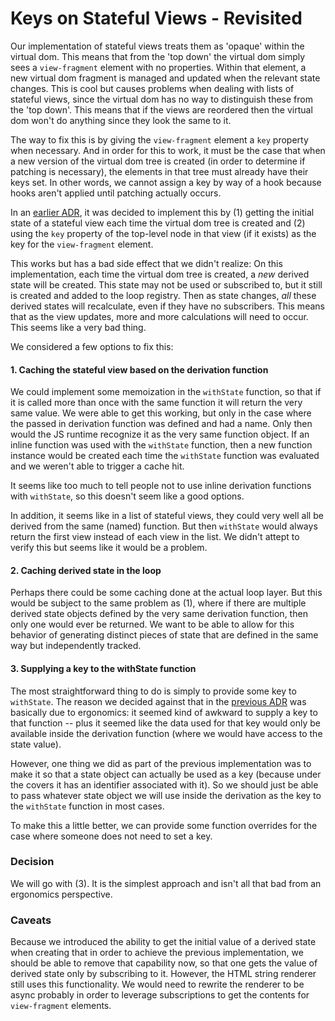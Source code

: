 # Keys on Stateful Views - Revisited

Our implementation of stateful views treats them as 'opaque' within
the virtual dom. This means that from the 'top down' the virtual dom
simply sees a `view-fragment` element with no properties. Within that
element, a new virtual dom fragment is managed and updated when the
relevant state changes. This is cool but causes problems when dealing
with lists of stateful views, since the virtual dom has no way to
distinguish these from the 'top down'. This means that if the views
are reordered then the virtual dom won't do anything since they look
the same to it.

The way to fix this is by giving the `view-fragment` element a `key`
property when necessary. And in order for this to work, it must be
the case that when a new version of the virtual dom tree is created
(in order to determine if patching is necessary), the elements in that
tree must already have their keys set. In other words, we cannot assign
a key by way of a hook because hooks aren't applied until patching
actually occurs.

In an [earlier ADR](./010_stateful_view_keys.md), it was decided to
implement this by (1) getting the initial state of a stateful view
each time the virtual dom tree is created and (2) using the `key`
property of the top-level node in that view (if it exists) as the key
for the `view-fragment` element.

This works but has a bad side effect that we didn't realize: On this
implementation, each time the virtual dom tree is created, a *new*
derived state will be created. This state may not be used or subscribed
to, but it still is created and added to the loop registry. Then as
state changes, *all* these derived states will recalculate, even if they
have no subscribers. This means that as the view updates, more and more
calculations will need to occur. This seems like a very bad thing.

We considered a few options to fix this:

#### 1. Caching the stateful view based on the derivation function

We could implement some memoization in the `withState` function, so that if
it is called more than once with the same function it will return the
very same value. We were able to get this working, but only in the case where
the passed in derivation function was defined and had a name. Only then would
the JS runtime recognize it as the very same function object. If an inline
function was used with the `withState` function, then a new function instance
would be created each time the `withState` function was evaluated and we
weren't able to trigger a cache hit.

It seems like too much to tell people not to use inline derivation functions
with `withState`, so this doesn't seem like a good options.

In addition, it seems like in a list of stateful views, they could very well
all be derived from the same (named) function. But then `withState` would
always return the first view instead of each view in the list. We didn't
attept to verify this but seems like it would be a problem.

#### 2. Caching derived state in the loop

Perhaps there could be some caching done at the actual loop layer. But this
would be subject to the same problem as (1), where if there are multiple derived
state objects defined by the very same derivation function, then only one would ever
be returned. We want to be able to allow for this behavior of generating distinct
pieces of state that are defined in the same way but independently tracked.

#### 3. Supplying a key to the withState function

The most straightforward thing to do is simply to provide some key to
`withState`. The reason we decided against that in the
[previous ADR](./010_stateful_view_keys.md) was basically due to ergonomics:
it seemed kind of awkward to supply a key to that function -- plus it seemed
like the data used for that key would only be available inside the derivation
function (where we would have access to the state value).

However, one thing we did as part of the previous implementation was to make
it so that a state object can actually be used as a key (because under the
covers it has an identifier associated with it). So we should just be able to
pass whatever state object we will use inside the derivation as the key to the
`withState` function in most cases.

To make this a little better, we can provide some function overrides for the
case where someone does not need to set a key.

### Decision

We will go with (3). It is the simplest approach and isn't all that bad from
an ergonomics perspective.

### Caveats

Because we introduced the ability to get the initial value of a derived state
when creating that in order to achieve the previous implementation, we should
be able to remove that capability now, so that one gets the value of derived
state only by subscribing to it. However, the HTML string renderer still uses
this functionality. We would need to rewrite the renderer to be async probably
in order to leverage subscriptions to get the contents for `view-fragment`
elements.